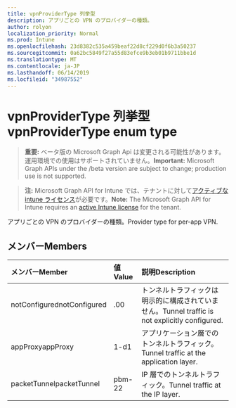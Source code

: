 ```yaml
---
title: vpnProviderType 列挙型
description: アプリごとの VPN のプロバイダーの種類。
author: rolyon
localization_priority: Normal
ms.prod: Intune
ms.openlocfilehash: 23d8382c535a459beaf22d8cf229d0f6b3a50237
ms.sourcegitcommit: 0a62bc5849f27a55d83efce9b3eb01b9711bbe1d
ms.translationtype: MT
ms.contentlocale: ja-JP
ms.lasthandoff: 06/14/2019
ms.locfileid: "34987552"
---
```

# <a name="vpnprovidertype-enum-type"></a><span data-ttu-id="0f7ee-103">vpnProviderType 列挙型</span><span class="sxs-lookup"><span data-stu-id="0f7ee-103">vpnProviderType enum type</span></span>

> <span data-ttu-id="0f7ee-104">**重要:** ベータ版の Microsoft Graph Api は変更される可能性があります。運用環境での使用はサポートされていません。</span><span class="sxs-lookup"><span data-stu-id="0f7ee-104">**Important:** Microsoft Graph APIs under the /beta version are subject to change; production use is not supported.</span></span>

> <span data-ttu-id="0f7ee-105">**注:** Microsoft Graph API for Intune では、テナントに対して[アクティブな intune ライセンス](https://go.microsoft.com/fwlink/?linkid=839381)が必要です。</span><span class="sxs-lookup"><span data-stu-id="0f7ee-105">**Note:** The Microsoft Graph API for Intune requires an [active Intune license](https://go.microsoft.com/fwlink/?linkid=839381) for the tenant.</span></span>

<span data-ttu-id="0f7ee-106">アプリごとの VPN のプロバイダーの種類。</span><span class="sxs-lookup"><span data-stu-id="0f7ee-106">Provider type for per-app VPN.</span></span>

## <a name="members"></a><span data-ttu-id="0f7ee-107">メンバー</span><span class="sxs-lookup"><span data-stu-id="0f7ee-107">Members</span></span>
|<span data-ttu-id="0f7ee-108">メンバー</span><span class="sxs-lookup"><span data-stu-id="0f7ee-108">Member</span></span>|<span data-ttu-id="0f7ee-109">値</span><span class="sxs-lookup"><span data-stu-id="0f7ee-109">Value</span></span>|<span data-ttu-id="0f7ee-110">説明</span><span class="sxs-lookup"><span data-stu-id="0f7ee-110">Description</span></span>|
|:---|:---|:---|
|<span data-ttu-id="0f7ee-111">notConfigured</span><span class="sxs-lookup"><span data-stu-id="0f7ee-111">notConfigured</span></span>|<span data-ttu-id="0f7ee-112">.0</span><span class="sxs-lookup"><span data-stu-id="0f7ee-112">0</span></span>|<span data-ttu-id="0f7ee-113">トンネルトラフィックは明示的に構成されていません。</span><span class="sxs-lookup"><span data-stu-id="0f7ee-113">Tunnel traffic is not explicitly configured.</span></span>|
|<span data-ttu-id="0f7ee-114">appProxy</span><span class="sxs-lookup"><span data-stu-id="0f7ee-114">appProxy</span></span>|<span data-ttu-id="0f7ee-115">1-d</span><span class="sxs-lookup"><span data-stu-id="0f7ee-115">1</span></span>|<span data-ttu-id="0f7ee-116">アプリケーション層でのトンネルトラフィック。</span><span class="sxs-lookup"><span data-stu-id="0f7ee-116">Tunnel traffic at the application layer.</span></span>|
|<span data-ttu-id="0f7ee-117">packetTunnel</span><span class="sxs-lookup"><span data-stu-id="0f7ee-117">packetTunnel</span></span>|<span data-ttu-id="0f7ee-118">pbm-2</span><span class="sxs-lookup"><span data-stu-id="0f7ee-118">2</span></span>|<span data-ttu-id="0f7ee-119">IP 層でのトンネルトラフィック。</span><span class="sxs-lookup"><span data-stu-id="0f7ee-119">Tunnel traffic at the IP layer.</span></span>|





